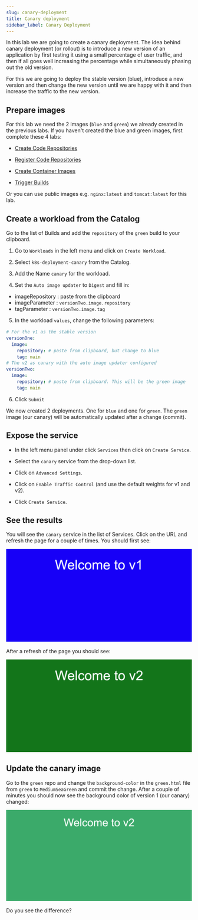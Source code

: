 ```yaml
---
slug: canary-deployment
title: Canary deployment
sidebar_label: Canary Deployment
---
```


In this lab we are going to create a canary deployment. The idea behind canary deployment (or rollout) is to introduce a new version of an application by first testing it using a small percentage of user traffic, and then if all goes well increasing the percentage while simultaneously phasing out the old version.

For this we are going to deploy the stable version (blue), introduce a new version and then change the new version until we are happy with it and then increase the traffic to the new version.

## Prepare images

For this lab we need the 2 images (`blue` and `green`) we already created in the previous labs. If you haven't created the blue and green images, first complete these 4 labs:

- [Create Code Repositories](create-repos.md)

- [Register Code Repositories](create-repos.md)

- [Create Container Images](create-images.md)

- [Trigger Builds](trigger-builds.md)

Or you can use public images e.g. `nginx:latest` and `tomcat:latest` for this lab.

## Create a workload from the Catalog

Go to the list of Builds and add the `repository` of the `green` build to your clipboard.

1. Go to `Workloads` in the left menu and click on `Create Workload`.

2. Select `k8s-deployment-canary` from the Catalog.

3. Add the Name `canary` for the workload.

4. Set the `Auto image updater` to `Digest` and fill in:

- imageRepository : paste from the clipboard
- imageParameter : `versionTwo.image.repository`
- tagParameter : `versionTwo.image.tag`

5. In the workload `values`, change the following parameters:

```yaml
# For the v1 as the stable version
versionOne:
  image:
    repository: # paste from clipboard, but change to blue
    tag: main
# The v2 as canary with the auto image updater configured
versionTwo:
  image:
    repository: # paste from clipboard. This will be the green image
    tag: main
```

6. Click `Submit`

We now created 2 deployments. One for `blue` and one for `green`. The `green` image (our canary) will be automatically updated after a change (commit).

## Expose the service

- In the left menu panel under click `Services` then click on `Create Service`.

- Select the `canary` service from the drop-down list.

- Click on `Advanced Settings`.

- Click on `Enable Traffic Control` (and use the default weights for v1 and v2).

- Click `Create Service`.

## See the results

You will see the `canary` service in the list of Services. Click on the URL and refresh the page for a couple of times. You should first see:

![Team apps](../../img/canary-v1.png)

After a refresh of the page you should see:

![Team apps](../../img/canary-v2.png)

## Update the canary image

Go to the `green` repo and change the `background-color` in the `green.html` file from `green` to `MediumSeaGreen` and commit the change. After a couple of minutes you should now see the background color of version 1 (our canary) changed:

![Team apps](../../img/canary-v2-mediumgreen.png)

Do you see the difference?

